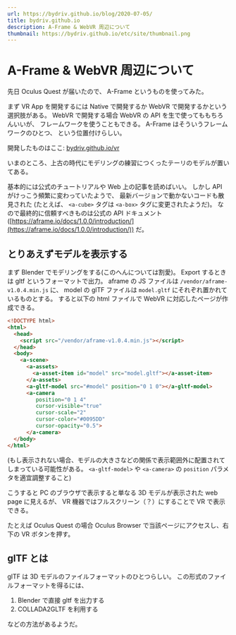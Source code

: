 ```yaml
---
url: https://bydriv.github.io/blog/2020-07-05/
title: bydriv.github.io
description: A-Frame & WebVR 周辺について
thumbnail: https://bydriv.github.io/etc/site/thumbnail.png
---
```


# A-Frame & WebVR 周辺について

先日 Oculus Quest が届いたので、 A-Frame というものを使ってみた。

まず VR App を開発するには Native で開発するか WebVR で開発するかという選択肢がある。
WebVR で開発する場合 WebVR の API を生で使ってももちろんいいが、
フレームワークを使うこともできる。 A-Frame はそういうフレームワークのひとつ、
という位置付けらしい。

開発したものはここ: [bydriv.github.io/vr](/vr)

いまのところ、上古の時代にモデリングの練習につくったテーリのモデルが置いてある。

基本的には公式のチュートリアルや Web 上の記事を読めばいい。
しかし API がけっこう頻繁に変わっていたようで、
最新バージョンで動かないコードも散見された
(たとえば、 `<a-cube>` タグは `<a-box>` タグに変更されたようだ)。
なので最終的に信頼すべきものは公式の API ドキュメント
([https://aframe.io/docs/1.0.0/introduction/](https://aframe.io/docs/1.0.0/introduction/)) だ。

## とりあえずモデルを表示する

まず Blender でモデリングをする(このへんについては割愛)。
Export するときは gltf というフォーマットで出力。
aframe の JS ファイルは `/vendor/aframe-v1.0.4.min.js` に、
model の glTF ファイルは `model.gltf` にそれぞれ置かれているものとする。
すると以下の html ファイルで WebVR に対応したページが作成できる。

```html
<!DOCTYPE html>
<html>
  <head>
    <script src="/vendor/aframe-v1.0.4.min.js"></script>
  </head>
  <body>
    <a-scene>
      <a-assets>
        <a-asset-item id="model" src="model.gltf"></a-asset-item>
      </a-assets>
      <a-gltf-model src="#model" position="0 1 0"></a-gltf-model>
      <a-camera
         position="0 1 4"
         cursor-visible="true"
         cursor-scale="2"
         cursor-color="#0095DD"
         cursor-opacity="0.5">
      </a-camera>
  </body>
</html>
```

(もし表示されない場合、モデルの大きさなどの関係で表示範囲外に配置されてしまっている可能性がある。
`<a-gltf-model>` や `<a-camera>` の `position` パラメタを適宜調整すること)

こうすると PC のブラウザで表示すると単なる 3D モデルが表示された web page に見えるが、
VR 機器ではフルスクリーン（？）にすることで VR で表示できる。

たとえば Oculus Quest の場合 Oculus Browser で当該ページにアクセスし、右下の VR ボタンを押す。

## glTF とは

glTF は 3D モデルのファイルフォーマットのひとつらしい。
この形式のファイルフォーマットを得るには、

1. Blender で直接 gltf を出力する
2. COLLADA2GLTF を利用する

などの方法があるようだ。
